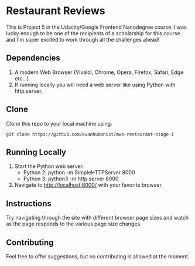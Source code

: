 # Restaurant Reviews
This is Project 5 in the Udacity/Google Frontend Nanodegree course. I was lucky enough to be one of the recipients of a scholarship for this course and I'm super excited to work through all the challenges ahead!

## Dependencies
1. A modern Web Browser (Vivaldi, Chrome, Opera, Firefox, Safari, Edge etc...).
2. If running locally you will need a web server like using Python with http.server.

## Clone
Clone this repo to your local machine using:

`git clone https://github.com/evanhumanist/mws-restaurant-stage-1`

## Running Locally
1. Start the Python web server.
    * Python 2: python -m SimpleHTTPServer 8000 
    * Python 3: python3 -m http.server 8000
2. Navigate to [http://localhost:8000/](http://localhost:8000/) with your favorite browser.

## Instructions
Try navigating through the site with different browser page sizes and watch as the page responds to the various page size changes. 

## Contributing
Feel free to offer suggestions, but no contributing is allowed at the moment.